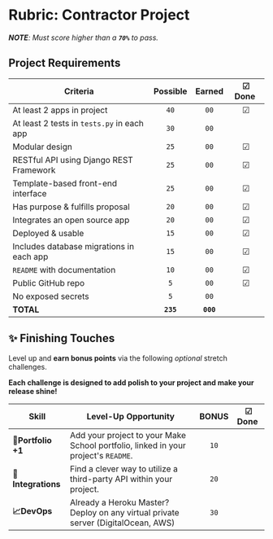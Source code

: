 # Rubric: Contractor Project

_**NOTE**: Must score higher than a **`70%`** to pass._

## Project Requirements

| Criteria                                   | Possible  |  Earned   | ☑ Done ️ |
| ------------------------------------------ | :-------: | :-------: | :------: |
| At least 2 apps in project                 |   `40`    |   `00`    |    ☑     |
| At least 2 tests in `tests.py` in each app |   `30`    |   `00`    |          |
| Modular design                             |   `25`    |   `00`    |    ☑     |
| RESTful API using Django REST Framework    |   `25`    |   `00`    |    ☑     |
| Template-based front-end interface         |   `25`    |   `00`    |    ☑     |
| Has purpose & fulfills proposal            |   `20`    |   `00`    |    ☑     |
| Integrates an open source app              |   `20`    |   `00`    |    ☑     |
| Deployed & usable                          |   `15`    |   `00`    |    ☑     |
| Includes database migrations in each app   |   `15`    |   `00`    |    ☑     |
| `README` with documentation                |   `10`    |   `00`    |    ☑     |
| Public GitHub repo                         |    `5`    |   `00`    |    ☑     |
| No exposed secrets                         |    `5`    |   `00`    |          |
| **TOTAL**                                  | **`235`** | **`000`** |          |

## ✨ Finishing Touches

Level up and **earn bonus points** via the following _optional_ stretch challenges.

**Each challenge is designed to add polish to your project and make your release shine!**

| Skill              | Level-Up Opportunity                                                               | BONUS | ☑ Done ️ |
| ------------------ | ---------------------------------------------------------------------------------- | :---: | :------: |
| **🎉Portfolio +1** | Add your project to your Make School portfolio, linked in your project's `README`. | `10`  |          |
| **🔌Integrations** | Find a clever way to utilize a third-party API within your project.                | `20`  |          |
| **📈DevOps**       | Already a Heroku Master? Deploy on any virtual private server (DigitalOcean, AWS)  | `30`  |          |
